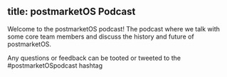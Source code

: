 title: postmarketOS Podcast
---

Welcome to the postmarketOS podcast! The podcast where we talk with some core team members and discuss the history
and future of postmarketOS.

Any questions or feedback can be tooted or tweeted to the #postmarketOSpodcast hashtag